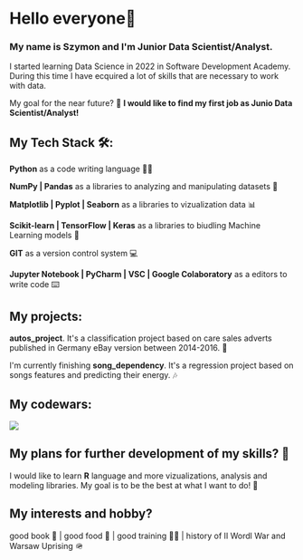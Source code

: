 # Hello everyone👋 
### My name is Szymon and I'm Junior Data Scientist/Analyst.

I started learning Data Science in 2022 in Software Development Academy. During this time I have ecquired a lot of skills that are necessary to work with data. 

My goal for the near future? 🎯 **I would like to find my first job as Junio Data Scientist/Analyst!**

## My Tech Stack 🛠:
**Python** as a code writing language 👨‍💻

**NumPy | Pandas** as a libraries to analyzing and manipulating datasets 🔭

**Matplotlib | Pyplot | Seaborn** as a libraries to vizualization data 📊

**Scikit-learn | TensorFlow | Keras** as a libraries to biudling Machine Learning models 🤖

**GIT** as a version control system 💻

**Jupyter Notebook | PyCharm | VSC | Google Colaboratory** as a editors to write code ⌨️

## My projects:

**autos_project**. It's a classification project based on care sales adverts published in Germany eBay version between 2014-2016. 🚗

I'm currently finishing **song_dependency**. It's a regression project based on songs features and predicting their energy. 🎶

## My codewars:

<div id="header" align="left">
<img src="https://www.codewars.com/users/slatkowski/badges/large"/>
  </div>

## My plans for further development of my skills? 🤔

I would like to learn **R** language and more vizualizations, analysis and modeling libraries. My goal is to be the best at what I want to do! 💪

## My interests and hobby? 

good book 📖 | good food 🍕 | good training 🏋️‍♂️ | history of II Wordl War and Warsaw Uprising 🪖

<!--
**slatkowski/slatkowski** is a ✨ _special_ ✨ repository because its `README.md` (this file) appears on your GitHub profile.

Here are some ideas to get you started:

- 🔭 I’m currently working on ...
- 🌱 I’m currently learning ...
- 👯 I’m looking to collaborate on ...
- 🤔 I’m looking for help with ...
- 💬 Ask me about ...
- 📫 How to reach me: ...
- 😄 Pronouns: ...
- ⚡ Fun fact: ...
-->
